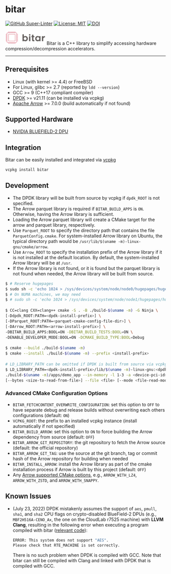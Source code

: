 # bitar

[![GitHub Super-Linter](https://github.com/ljishen/bitar/workflows/Lint%20Code%20Base/badge.svg)](https://github.com/marketplace/actions/super-linter)
[![License: MIT](https://img.shields.io/badge/License-MIT-blue.svg)](LICENSE)
[![DOI](https://zenodo.org/badge/490108576.svg)](https://zenodo.org/badge/latestdoi/490108576)

<!-- markdownlint-disable-next-line no-inline-html -->
<img src="assets/logo.png" width="25%">
Bitar is a C++ library to simplify accessing hardware compression/decompression accelerators.

---

## Prerequisites

- Linux (with kernel >= 4.4) or FreeBSD
- For Linux, glibc >= 2.7 (reported by `ldd --version`)
- GCC >= 9 (C++17 compliant compiler)
- [DPDK](https://github.com/DPDK/dpdk) >= v21.11 (can be installed via vcpkg)
- [Apache Arrow](https://github.com/apache/arrow) >= 7.0.0 (build automatically if not found)

## Supported Hardware

- [NVIDIA BLUEFIELD-2 DPU](https://www.nvidia.com/content/dam/en-zz/Solutions/Data-Center/documents/datasheet-nvidia-bluefield-2-dpu.pdf)

## Integration

Bitar can be easily installed and integrated via [vcpkg](https://github.com/microsoft/vcpkg)

```bash
vcpkg install bitar
```

## Development

- The DPDK library will be built from source by vcpkg if `dpdk_ROOT` is not specified.
- The Arrow parquet library is required if `BITAR_BUILD_APPS` is `ON`. Otherwise, having the Arrow library is sufficient.
- Loading the Arrow parquet library will create a CMake target for the arrow and parquet library, respectively.
- Use `Parquet_ROOT` to specify the directory path that contains the file `ParquetConfig.cmake`. For system-installed Arrow library on Ubuntu, the typical directory path would be `/usr/lib/$(uname -m)-linux-gnu/cmake/arrow`.
- Use `Arrow_ROOT` to specify the installation prefix of the Arrow library if it is not installed at the default location. By default, the system-installed Arrow library will be at `/usr`.
- If the Arrow library is not found, or it is found but the parquet library is not found when needed, the Arrow library will be built from source.

```bash
$ # Reserve hugepages
$ sudo sh -c 'echo 1024 > /sys/devices/system/node/node0/hugepages/hugepages-2048kB/nr_hugepages'
$ # On NUMA machines, we may need
$ # sudo sh -c 'echo 1024 > /sys/devices/system/node/node1/hugepages/hugepages-2048kB/nr_hugepages'

$ CC=clang CXX=clang++ cmake -S . -B ./build-$(uname -m) -G Ninja \
[-Ddpdk_ROOT:PATH=<dpdk-install-prefix>] \
[-DParquet_ROOT:PATH=<parquet-cmake-config-file-dir>] \
[-DArrow_ROOT:PATH=<arrow-install-prefix>] \
-DBITAR_BUILD_APPS:BOOL=ON -DBITAR_BUILD_TESTS:BOOL=ON \
-DENABLE_DEVELOPER_MODE:BOOL=ON -DCMAKE_BUILD_TYPE:BOOL=Debug

$ cmake --build ./build-$(uname -m)
$ cmake --install ./build-$(uname -m) --prefix <install-prefix>

# LD_LIBRARY_PATH can be omitted if DPDK is built from source via vcpkg
$ LD_LIBRARY_PATH=<dpdk-install-prefix>/lib/$(uname -m)-linux-gnu:<dpdk-install-prefix>/lib64:$LD_LIBRARY_PATH \
./build-$(uname -m)/apps/demo_app --in-memory -l 1-3 -a <device-pci-id>,class=compress -- \
[--bytes <size-to-read-from-file>] --file <file> [--mode <file-read-mode>] [--help]
```

### Advanced CMake Configuration Options

- `BITAR_FETCHCONTENT_OVERWRITE_CONFIGURATION`: set this option to `OFF` to have separate debug and release builds without overwriting each others configurations (default: `ON`)
- `VCPKG_ROOT`: the prefix to an installed vcpkg instance (install automatically if not specified)
- `BITAR_BUILD_ARROW`: set this option to `ON` to force building the Arrow dependency from source (default: `OFF`)
- `BITAR_ARROW_GIT_REPOSITORY`: the git repository to fetch the Arrow source (default: the official repository)
- `BITAR_ARROW_GIT_TAG`: use the source at the git branch, tag or commit hash of the Arrow repository for building when needed
- `BITAR_INSTALL_ARROW`: install the Arrow library as part of the cmake installation process if Arrow is built by this project (default: `OFF`)
- Any [Arrow supported CMake options](https://github.com/apache/arrow/blob/apache-arrow-8.0.1/cpp/cmake_modules/DefineOptions.cmake), e.g., `ARROW_WITH_LZ4`, `ARROW_WITH_ZSTD`, and `ARROW_WITH_SNAPPY`.

## Known Issues

- (July 23, 2022) DPDK mistakenly assumes the support of `aes`, `pmull`, `sha1`, and `sha2` CPU flags on crypto-disabled BlueField-2 DPUs (e.g., `MBF2H516A-CENO_Ax`, the one on the CloudLab r7525 machine) with **LLVM Clang**, resulting in the following error when executing a program compiled with bitar ([relevant code](https://github.com/DPDK/dpdk/blob/v22.07/config/arm/meson.build#L652-L655)):

  ```bash
  ERROR: This system does not support "AES".
  Please check that RTE_MACHINE is set correctly.
  ```

  There is no such problem when DPDK is compiled with GCC. Note that bitar can still be compiled with Clang and linked with DPDK that is compiled with GCC.
